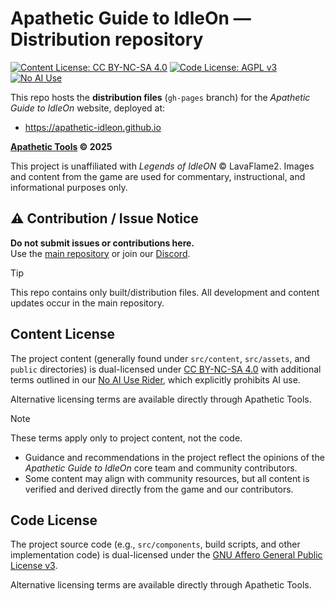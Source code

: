 # Apathetic Guide to IdleOn — Distribution repository

[![Content License: CC BY-NC-SA 4.0](https://img.shields.io/badge/Content%20License-CC%20BY--NC--SA%204.0-lightgrey)](LICENSE)
[![Code License: AGPL v3](https://img.shields.io/badge/Code%20License-AGPL%20v3-lightgrey)](LICENSE-CODE)
[![No AI Use](https://img.shields.io/badge/No%20AI%20Use-Yes-red)](LICENSE-NOAI-CONTENT)

This repo hosts the **distribution files** (`gh-pages` branch) for the *Apathetic Guide to IdleOn* website, deployed at:

- https://apathetic-idleon.github.io

**[Apathetic Tools](https://github.com/apathetic-tools) © 2025**

This project is unaffiliated with *Legends of IdleON* © LavaFlame2. Images and content from the game are used for commentary, instructional, and informational purposes only.

## ⚠️ Contribution / Issue Notice

**Do not submit issues or contributions here.**  
Use the [main repository](https://github.com/apathetic-idleon/guide/blob/main/) or join our [Discord](https://discord.gg/PW6GahZ7).  

> [!TIP]  
> This repo contains only built/distribution files. All development and content updates occur in the main repository.

## Content License

The project content (generally found under `src/content`, `src/assets`, and `public` directories) is dual-licensed under [CC BY-NC-SA 4.0](LICENSE) with additional terms outlined in our [No AI Use Rider](LICENSE-NOAI-CONTENT), which explicitly prohibits AI use.  

Alternative licensing terms are available directly through Apathetic Tools.  

> [!NOTE]
> These terms apply only to project content, not the code.
> - Guidance and recommendations in the project reflect the opinions of the *Apathetic Guide to IdleOn* core team and community contributors.  
> - Some content may align with community resources, but all content is verified and derived directly from the game and our contributors.

## Code License

The project source code (e.g., `src/components`, build scripts, and other implementation code) is dual-licensed under the [GNU Affero General Public License v3](LICENSE-CODE).

Alternative licensing terms are available directly through Apathetic Tools.  
